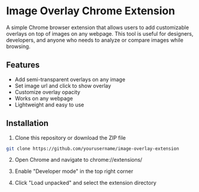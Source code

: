 # Image Overlay Chrome Extension

A simple Chrome browser extension that allows users to add customizable overlays on top of images on any webpage. This tool is useful for designers, developers, and anyone who needs to analyze or compare images while browsing.

## Features

- Add semi-transparent overlays on any image
- Set image url and click to show overlay
- Customize overlay opacity
- Works on any webpage
- Lightweight and easy to use

## Installation

1. Clone this repository or download the ZIP file

```bash
git clone https://github.com/yourusername/image-overlay-extension
```

2. Open Chrome and navigate to chrome://extensions/

3. Enable "Developer mode" in the top right corner

4. Click "Load unpacked" and select the extension directory
